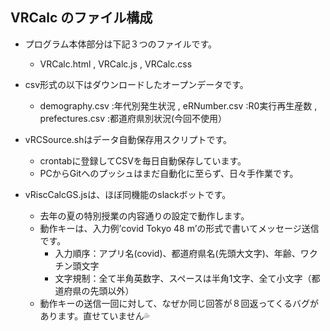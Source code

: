 ## VRCalc のファイル構成

- プログラム本体部分は下記３つのファイルです。
  - VRCalc.html , VRCalc.js , VRCalc.css

- csv形式の以下はダウンロードしたオープンデータです。
	- demography.csv :年代別発生状況 , eRNumber.csv :R0実行再生産数 , prefectures.csv :都道府県別状況(今回不使用）

- vRCSource.shはデータ自動保存用スクリプトです。
	- crontabに登録してCSVを毎日自動保存しています。
	- PCからGitへのプッシュはまだ自動化に至らず、日々手作業です。

- vRiscCalcGS.jsは、ほぼ同機能のslackボットです。
  - 去年の夏の特別授業の内容通りの設定で動作します。
  - 動作キーは、入力例’covid Tokyo 48 m’の形式で書いてメッセージ送信です。
    - 入力順序：アプリ名(covid)、都道府県名(先頭大文字)、年齢、ワクチン頭文字
    - 文字規制：全て半角英数字、スペースは半角1文字、全て小文字（都道府県の先頭以外）
  - 動作キーの送信一回に対して、なぜか同じ回答が８回返ってくるバグがあります。直せていません💦
